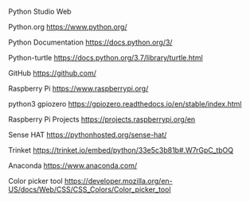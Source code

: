 Python Studio Web


Python.org 
 https://www.python.org/

Python Documentation 
https://docs.python.org/3/

Python-turtle
https://docs.python.org/3.7/library/turtle.html

GitHub
https://github.com/

Raspberry Pi
https://www.raspberrypi.org/

python3 gpiozero 
https://gpiozero.readthedocs.io/en/stable/index.html

Raspberry Pi Projects
https://projects.raspberrypi.org/en

Sense HAT
https://pythonhosted.org/sense-hat/

Trinket
https://trinket.io/embed/python/33e5c3b81b#.W7rGpC_tbOQ

Anaconda
https://www.anaconda.com/

Color picker tool
https://developer.mozilla.org/en-US/docs/Web/CSS/CSS_Colors/Color_picker_tool
